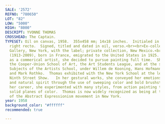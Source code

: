 ```yaml
---
SALE: '2572'
REFNO: "780650"
LOT: "82"
LOW: "5000"
HIGH: "8000"
DESCRIPT: YVONNE THOMAS
CROSSHEAD: The Captain.
TYPESET: Oil on canvas, 1958.  355x458 mm; 14x18 inches.  Initialed in oil, upper
  right recto.  Signed, titled and dated in oil, verso.<br><br>Ex-collection Stuttman
  Gallery, New York, with the label; private collection, New Mexico.<br><br>Thomas
  (1913-2009), born in France, emigrated to the United States in 1925.  After working
  as a commerical artist, she decided to pursue painting full time.  She studied at
  the Cooper-Union School of Art, the Art Students League, and at the short-lived
  Subjects of the Artists School, under Willem de Kooning, Hans Hofmann, Robert Motherwell
  and Mark Rothko.  Thomas exhibited with the New York School at the legendary 1951
  Ninth Street Show.   In her gestural works, she conveyed her emotions, memories
  and natural spirit through the use of sweeping color and bold brushstrokes.  Throughout
  her career, she experimented with many styles, from action painting to geometric,
  solid planes of color.  Thomas is now widely recognized as being at the forefront
  of the Abstract Expressionism movement in New York.
year: 1958
background_color: "#ffffff"
recommended: true

---
```

